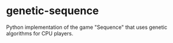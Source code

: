# genetic-sequence
Python implementation of the game "Sequence" that uses genetic algorithms for CPU players.

